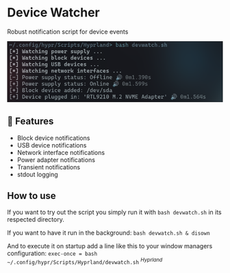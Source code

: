 # Device Watcher
Robust notification script for device events

![image](Github/08-07-25-0156AM_920062391.png)

## 🔗 Features
* Block device notifications
* USB device notifications
* Network interface notifications
* Power adapter notifications
* Transient notifications
* stdout logging

## How to use
If you want to try out the script you simply run it with ```bash devwatch.sh``` in its respected directory.

If you want to have it run in the background: ```bash devwatch.sh & disown``` 

And to execute it on startup add a line like this to your window managers configuration: ```exec-once = bash ~/.config/hypr/Scripts/Hyprland/devwatch.sh``` <sup>*Hyprland*</sup>
